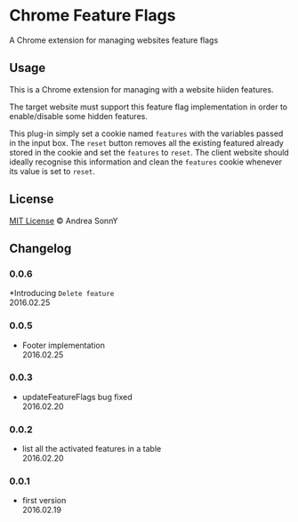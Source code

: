 # Chrome Feature Flags

A Chrome extension for managing websites feature flags

## Usage

This is a Chrome extension for managing with a website hiiden features.

The target website must support this feature flag implementation in order to enable/disable some hidden features.

This plug-in simply set a cookie named `features` with the variables passed in the input box.
The `reset` button removes all the existing featured already stored in the cookie and set the `features` to `reset`.
The client website should ideally recognise this information and clean the `features` cookie whenever its value is set to `reset`.

## License

[MIT License](https://github.com/andreasonny83/chrome-feature-flag/blob/master/LICENSE) © Andrea SonnY

## Changelog
### 0.0.6
*Introducing `Delete feature`<br>
2016.02.25

### 0.0.5
* Footer implementation<br>
2016.02.25

### 0.0.3
* updateFeatureFlags bug fixed<br>
2016.02.20

### 0.0.2
* list all the activated features in a table<br>
2016.02.20

### 0.0.1
* first version<br>
2016.02.19